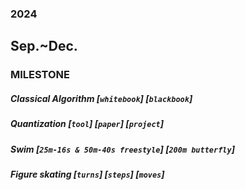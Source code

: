 ### 2024

## Sep.~Dec.

### MILESTONE ###

##### Classical Algorithm [`whitebook`] [`blackbook`] #####

##### Quantization [`tool`] [`paper`] [`project`] #####

##### Swim [`25m-16s & 50m-40s freestyle`] [`200m butterfly`] #####

##### Figure skating [`turns`] [`steps`] [`moves`] #####

